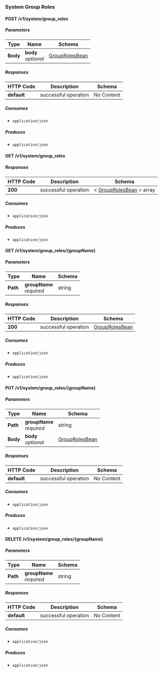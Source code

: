 ### System Group Roles

<a name="create_7"></a>
#### POST /v1/system/group_roles

##### Parameters

|Type|Name|Schema|
|---|---|---|
|**Body**|**body**  <br>*optional*|[GroupRolesBean](#grouprolesbean)|


##### Responses

|HTTP Code|Description|Schema|
|---|---|---|
|**default**|successful operation|No Content|


##### Consumes

* `application/json`


##### Produces

* `application/json`


<a name="getbyresource_3"></a>
#### GET /v1/system/group_roles

##### Responses

|HTTP Code|Description|Schema|
|---|---|---|
|**200**|successful operation|< [GroupRolesBean](#grouprolesbean) > array|


##### Consumes

* `application/json`


##### Produces

* `application/json`


<a name="getbynameandresource_3"></a>
#### GET /v1/system/group_roles/{groupName}

##### Parameters

|Type|Name|Schema|
|---|---|---|
|**Path**|**groupName**  <br>*required*|string|


##### Responses

|HTTP Code|Description|Schema|
|---|---|---|
|**200**|successful operation|[GroupRolesBean](#grouprolesbean)|


##### Consumes

* `application/json`


##### Produces

* `application/json`


<a name="update_16"></a>
#### PUT /v1/system/group_roles/{groupName}

##### Parameters

|Type|Name|Schema|
|---|---|---|
|**Path**|**groupName**  <br>*required*|string|
|**Body**|**body**  <br>*optional*|[GroupRolesBean](#grouprolesbean)|


##### Responses

|HTTP Code|Description|Schema|
|---|---|---|
|**default**|successful operation|No Content|


##### Consumes

* `application/json`


##### Produces

* `application/json`


<a name="delete_9"></a>
#### DELETE /v1/system/group_roles/{groupName}

##### Parameters

|Type|Name|Schema|
|---|---|---|
|**Path**|**groupName**  <br>*required*|string|


##### Responses

|HTTP Code|Description|Schema|
|---|---|---|
|**default**|successful operation|No Content|


##### Consumes

* `application/json`


##### Produces

* `application/json`


<a name="tags_resource"></a>
